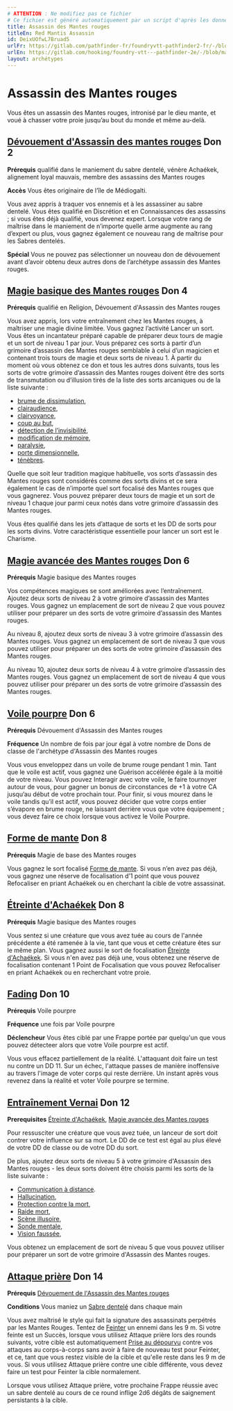 ```yaml
---
# ATTENTION : Ne modifiez pas ce fichier
# Ce fichier est généré automatiquement par un script d'après les données du module Foundry VTT officiel et de sa traduction
title: Assassin des Mantes rouges
titleEn: Red Mantis Assassin
id: DeixUOfwL7Bruad5
urlFr: https://gitlab.com/pathfinder-fr/foundryvtt-pathfinder2-fr/-/blob/master/data/archetypes/DeixUOfwL7Bruad5.htm
urlEn: https://gitlab.com/hooking/foundry-vtt---pathfinder-2e/-/blob/master/packs/data/archetypes.db/red-mantis-assassin.json
layout: archétypes
---
```

# Assassin des Mantes rouges

Vous êtes un assassin des Mantes rouges, intronisé par le dieu mante, et voué à chasser votre proie jusqu’au bout du monde et même au-delà.

## [Dévouement d'Assassin des mantes rouges](../dons/dévouement-d-assassin-des-mantes-rouges.md) Don 2

**Prérequis** qualifié dans le maniement du sabre dentelé, vénère Achaékek, alignement loyal mauvais, membre des assassins des Mantes rouges

**Accès** Vous êtes originaire de l’île de Médiogalti.

Vous avez appris à traquer vos ennemis et à les assassiner au sabre dentelé. Vous êtes qualifié en Discrétion et en Connaissances des assassins ; si vous êtes déjà qualifié, vous devenez expert. Lorsque votre rang de maîtrise dans le maniement de n’importe quelle arme augmente au rang d’expert ou plus, vous gagnez également ce nouveau rang de maîtrise pour les <a class="entity-link" data-pack="pf2e.equipment-srd" data-id="wkzxLpSe7LN6c5Ld" draggable="true">Sabres dentelés</a>.

**Spécial** Vous ne pouvez pas sélectionner un nouveau don de dévouement avant d’avoir obtenu deux autres dons de l’archétype assassin des Mantes rouges.

## [Magie basique des Mantes rouges](../dons/magie-basique-des-mantes-rouges.md) Don 4

**Prérequis** qualifié en Religion, Dévouement d'Assassin des Mantes rouges

Vous avez appris, lors votre entraînement chez les Mantes rouges, à maîtriser une magie divine limitée. Vous gagnez l’activité Lancer un sort. Vous êtes un incantateur préparé capable de préparer deux tours de magie et un sort de niveau 1 par jour. Vous préparez ces sorts à partir d’un grimoire d’assassin des Mantes rouges semblable à celui d’un magicien et contenant trois tours de magie et deux sorts de niveau 1. À partir du moment où vous obtenez ce don et tous les autres dons suivants, tous les sorts de votre grimoire d’assassin des Mantes rouges doivent être des sorts de transmutation ou d’illusion tirés de la liste des sorts arcaniques ou de la liste suivante : 

- [brume de dissimulation](../sorts/brume-de-dissimulation.md),
- [clairaudience](../sorts/clairaudience.md),
- [clairvoyance](../sorts/clairvoyance.md),
- [coup au but](../sorts/coup-au-but.md),
- [détection de l’invisibilité](../sorts/détection-de-l-invisibilité.md),
- [modification de mémoire](../sorts/modification-de-mémoire.md),
- [paralysie](../sorts/paralysie.md),
- [porte dimensionnelle](../sorts/porte-dimensionnelle.md),
- [ténèbres](../sorts/ténèbres.md).

Quelle que soit leur tradition magique habituelle, vos sorts d’assassin des Mantes rouges sont considérés comme des sorts divins et ce sera également le cas de n’importe quel sort focalisé des Mantes rouges que vous gagnerez.
Vous pouvez préparer deux tours de magie et un sort de niveau 1 chaque jour parmi ceux notés dans votre grimoire d’assassin des Mantes rouges.

 Vous êtes qualifié dans les jets d’attaque de sorts et les DD de sorts pour les sorts divins. Votre caractéristique essentielle pour lancer un sort est le Charisme.

## [Magie avancée des Mantes rouges](../dons/magie-avancée-des-mantes-rouges.md) Don 6

**Prérequis** Magie basique des Mantes rouges

Vos compétences magiques se sont améliorées avec l’entraînement. Ajoutez deux sorts de niveau 2 à votre grimoire d’assassin des Mantes rouges. Vous gagnez un emplacement de sort de niveau 2 que vous pouvez utiliser pour préparer un des sorts de votre grimoire d’assassin des Mantes rouges.

Au niveau 8, ajoutez deux sorts de niveau 3 à votre grimoire d’assassin des Mantes rouges. Vous gagnez un emplacement de sort de niveau 3 que vous pouvez utiliser pour préparer un des sorts de votre grimoire d’assassin des Mantes rouges.

Au niveau 10, ajoutez deux sorts de niveau 4 à votre grimoire d’assassin des Mantes rouges. Vous gagnez un emplacement de sort de niveau 4 que vous pouvez utiliser pour préparer un des sorts de votre grimoire d’assassin des Mantes rouges.
## [Voile pourpre](../dons/voile-pourpre.md) Don 6

**Prérequis** Dévouement d'Assassin des Mantes rouges

**Fréquence** Un nombre de fois par jour égal à votre nombre de Dons de classe de l'archétype d'Assassin des Mantes rouges

Vous vous enveloppez dans un voile de brume rouge pendant 1 min. Tant que le voile est actif, vous gagnez une Guérison accélérée égale à la moitié de votre niveau. Vous pouvez Interagir avec votre voile, le faire tournoyer autour de vous, pour gagner un bonus de circonstances de +1 à votre CA jusqu’au début de votre prochain tour. Pour finir, si vous mourez dans le voile tandis qu’il est actif, vous pouvez décider que votre corps entier s’évapore en brume rouge, ne laissant derrière vous que votre équipement ; vous devez faire ce choix lorsque vous activez le Voile Pourpre.

## [Forme de mante](../dons/forme-de-la-mante.md) Don 8

**Prérequis** Magie de base des Mantes rouges

Vous gagnez le sort focalisé [Forme de mante](../sorts/forme-de-la-mante.md). Si vous n’en avez pas déjà, vous gagnez une réserve de focalisation d’1 point que vous pouvez Refocaliser en priant Achaékek ou en cherchant la cible de votre assassinat.

## [Étreinte d'Achaékek](../dons/étreinte-d-achaékek.md) Don 8

**Prérequis** Magie basique des Mantes rouges

Vous sentez si une créature que vous avez tuée au cours de l'année précédente a été ramenée à la vie, tant que vous et cette créature êtes sur le même plan. Vous gagnez aussi le sort de focalisation [Étreinte d'Achaékek](../sorts/étreinte-d-achaékek.md). Si vous n'en avez pas déjà une, vous obtenez une réserve de focalisation contenant 1 Point de Focalisation que vous pouvez Refocaliser en priant Achaékek ou en recherchant votre proie.

## [Fading](../dons/effacement.md) Don 10 

**Prérequis** Voile pourpre

**Fréquence** une fois par Voile pourpre

**Déclencheur** Vous êtes ciblé par une Frappe portée par quelqu'un que vous pouvez détecteer alors que votre Voile pourpre est actif.

Vous vous effacez partiellement de la réalité. L'attaquant doit faire un test nu contre un DD 11. Sur un échec, l'attaque passes de manière inoffensive au travers l'image de voter corps qui reste derrière. Un instant après vous revenez dans la réalité et voter Voile pourpre se termine.

## [Entraînement Vernai](../dons/entraînement-vernai.md) Don 12

**Prerequisites** [Étreinte d'Achaékek](../dons/étreinte-d-achaékek.md), [Magie avancée des Mantes rouges](../dons/magie-avancée-des-mantes-rouges.md)

Pour ressusciter une créature que vous avez tuée, un lanceur de sort doit contrer votre influence sur sa mort. Le DD de ce test est égal au plus élevé de votre DD de classe ou de votre DD du sort.

De plus, ajoutez deux sorts de niveau 5 à votre grimoire d'Assassin des Mantes rouges - les deux sorts doivent être choisis parmi les sorts de la liste suivante :

- [Communication à distance](../sorts/communication-à-distance.md).
- [Hallucination](../sorts/hallucination.md),
- [Protection contre la mort](../sorts/protection-contre-la-mort.md),
- [Raide mort](../sorts/raide-mort.md),
- [Scène illusoire](../sorts/scène-illusoire.md),
- [Sonde mentale](../sorts/sonde-mentale.md),
- [Vision faussée](../sorts/vision-faussée.md),

Vous obtenez un emplacement de sort de niveau 5 que vous pouvez utiliser pour préparer un sort de votre grimoire d'Assassin des Mantes rouges.

## [Attaque prière](../dons/attaque-prière.md) Don 14

**Prérequis** [Dévouement de l'Assassin des Mantes rouges](../dons/dévouement-d-assassin-des-mantes-rouges.md)

**Conditions** Vous maniez un [Sabre dentelé](../équipements/sabre-dentelé.md) dans chaque main

Vous avez maîtrisé le style qui fait la signature des assassinats perpétrés par les Mantes Rouges. Tentez de [Feinter](../actions/feinter.md) un ennemi dans les 9 m. Si votre feinte est un Succès, lorsque vous utilisez Attaque prière lors des rounds suivants, votre cible est automatiquement [Prise au dépourvu](../conditions/pris-au-dépourvu.md) contre vos attaques au corps-à-corps sans avoir à faire de nouveau test pour Feinter, et ce, tant que vous restez visible de la cible et qu'elle reste dans les 9 m de vous. Si vous utilisez Attaque prière contre une cible différente, vous devez faire un test pour Feinter la cible normalement.

Lorsque vous utilisez Attaque prière, votre prochaine Frappe réussie avec un sabre dentelé au cours de ce round inflige 2d6 dégâts de saignement persistants à la cible.

